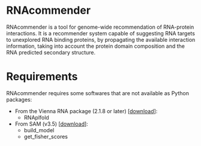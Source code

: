# RNAcommender
RNAcommender is a tool for genome-wide recommendation of RNA-protein interactions. It is a recommender system capable of suggesting RNA targets to unexplored RNA binding proteins, by propagating the available interaction information, taking into account the protein domain composition and the RNA predicted secondary structure.

Requirements
============
RNAcommender requires some softwares that are not available as Python packages:
* From the Vienna RNA package (2.1.8 or later) [[download](https://www.tbi.univie.ac.at/RNA/)]:
    - RNAplfold
* From SAM (v3.5) [[download](https://compbio.soe.ucsc.edu/sam2src/)]:
    - build_model
    - get_fisher_scores

